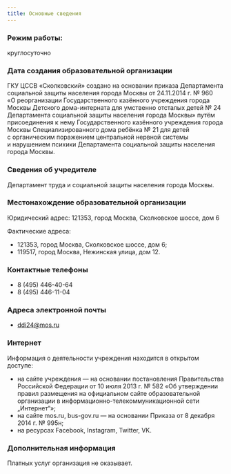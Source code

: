 ```yaml
---
title: Основные сведения
---
```


### Режим работы:
круглосуточно

### Дата создания образовательной организации
ГКУ ЦССВ «Сколковский» создано на основании приказа Департамента социальной защиты населения города Москвы
от 24.11.2014 г. № 960 «О реорганизации Государственного казённого учреждения города Москвы Детского дома-интерната
для умственно отсталых детей № 24 Департамента социальной защиты населения города Москвы» путём присоединения к нему
Государственного казённого учреждения города Москвы Специализированного дома ребёнка № 21 для детей с органическим
поражением центральной нервной системы и нарушением психики Департамента социальной защиты населения города Москвы.

### Сведения об учредителе
Департамент труда и социальной защиты населения города Москвы.

### Местонахождение образовательной организации
Юридический адрес: 121353, город Москва, Сколковское шоссе, дом 6

Фактические адреса:
* 121353, город Москва, Сколковское шоссе, дом 6;
* 119517, город Москва, Нежинская улица, дом 12.

### Контактные телефоны
* 8 (495) 446-40-64
* 8 (495) 446-11-04

### Адреса электронной почты
* [ddi24@mos.ru](mailto:ddi24@mos.ru)

### Интернет
Информация о деятельности учреждения находится в открытом доступе:
* на сайте учреждения — на основании постановления Правительства Российской Федерации от 10 июля 2013 г. № 582
«Об утверждении правил размещения на официальном сайте образовательной организации в информационно-телекоммуникационной
сети „Интернет“»;
* на сайте mos.ru, bus-gov.ru — на основании Приказа от 8 декабря 2014 г. № 995н;
* на ресурсах Facebook, Instagram, Twitter, VK.

### Дополнительная информация
Платных услуг организация не оказывает.
